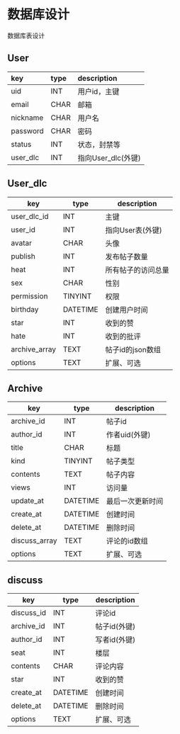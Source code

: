 # 数据库设计

数据库表设计



## User

| key        | type    | description        |
| :--------- | :------ | :----------------- |
| uid        | INT     | 用户id，主键       |
| email      | CHAR    | 邮箱               |
| nickname   | CHAR    | 用户名             |
| password   | CHAR    | 密码               |
| status     | INT     | 状态，封禁等       |
| user_dlc   | INT     | 指向User_dlc(外键) |



## User_dlc

| key           | type     | description        |
| ------------- | -------- | ------------------ |
| user_dlc_id   | INT      | 主键               |
| user_id       | INT      | 指向User表(外键)   |
| avatar        | CHAR     | 头像               |
| publish       | INT      | 发布帖子数量       |
| heat          | INT      | 所有帖子的访问总量 |
| sex           | CHAR     | 性别               |
| permission    | TINYINT  | 权限               |
| birthday      | DATETIME | 创建用户时间       |
| star          | INT      | 收到的赞           |
| hate          | INT      | 收到的批评         |
| archive_array | TEXT     | 帖子id的json数组   |
| options       | TEXT     | 扩展、可选         |





## Archive

| key           | type     | description      |
| ------------- | -------- | ---------------- |
| archive_id    | INT      | 帖子id           |
| author_id     | INT      | 作者uid(外键)    |
| title         | CHAR     | 标题             |
| kind          | TINYINT  | 帖子类型         |
| contents      | TEXT     | 帖子内容         |
| views         | INT      | 访问量           |
| update_at     | DATETIME | 最后一次更新时间 |
| create_at     | DATETIME | 创建时间         |
| delete_at     | DATETIME | 删除时间         |
| discuss_array | TEXT     | 评论的id数组     |
| options       | TEXT     | 扩展、可选       |



## discuss

| key        | type     | description  |
| ---------- | -------- | ------------ |
| discuss_id | INT      | 评论id       |
| archive_id | INT      | 帖子id(外键) |
| author_id  | INT      | 写者id(外键) |
| seat       | INT      | 楼层         |
| contents   | CHAR     | 评论内容     |
| star       | INT      | 收到的赞     |
| create_at  | DATETIME | 创建时间     |
| delete_at  | DATETIME | 删除时间     |
| options    | TEXT     | 扩展、可选   |

